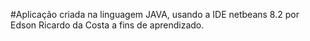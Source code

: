 #Aplicação criada na linguagem JAVA, usando a IDE netbeans 8.2 por Edson Ricardo da Costa a fins de aprendizado.
